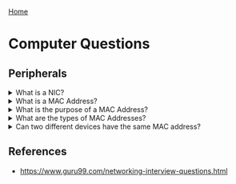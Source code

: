 [Home](../README.md)

# Computer Questions

## Peripherals

<!-- $Q:C -->
<details>
<summary>What is a NIC?</summary>

**Network Interface Card:** a peripheral card that is attached to a PC in order to connect to a network. Every NIC has its own **MAC address** that identifies the PC on the network.
</details>



<!-- $Q:C -->
<details>
<summary>What is a MAC Address?</summary>

**Media Access Control Address:** A unique identifier (UID) that is assigned to a NIC. It's a 48-bit or 64-bit address, which is associated with the network adapter. MAC address can be in hexadecimal format.
</details>



<!-- $Q:C -->
<details>
<summary>What is the purpose of a MAC Address?</summary>

Important reasons for using MAC address:
- Provides a secure way to find senders or receivers in the network
- It helps you to prevent unwanted network access
- It can be used to identify and track a device
- Wi-Fi networks at the airport use the MAC address of a specific device in order to identify it
</details>



<!-- $Q:C -->
<details>
<summary>What are the types of MAC Addresses?</summary>

**UAA:** Universally Administered Address: the most used type of MAC address. It's assigned to each physical device by the manufacturer  at the time of manufacturing.

**LAA:** Locally Administered Address: an address that changes the MAC address of the adapter. Usually set by a network administrator to override the UAA.
</details>



<!-- $Q:D -->
<details>
<summary>Can two different devices have the same MAC address?</summary>

No, two NICs shouldn't have the same MAC address, as it would create conflicts and confusion on the network. However, it is possible for a MAC address to be spoofed or duplicated, such as to bypass security measures or to hide the identity of the device.
</details>




<!-- ## Not sure yet -->
<!-- CAM (Content Accessible Memory) -->
<!-- ASIC (Application Specific Integrated Chips) -->
## References
- https://www.guru99.com/networking-interview-questions.html
